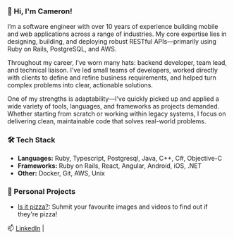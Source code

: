 ### 👋 Hi, I'm Cameron!
I’m a software engineer with over 10 years of experience building mobile and web applications across a range of industries. My core expertise lies in designing, building, and deploying robust RESTful APIs—primarily using Ruby on Rails, PostgreSQL, and AWS.

Throughout my career, I’ve worn many hats: backend developer, team lead, and technical liaison. I’ve led small teams of developers, worked directly with clients to define and refine business requirements, and helped turn complex problems into clear, actionable solutions.

One of my strengths is adaptability—I’ve quickly picked up and applied a wide variety of tools, languages, and frameworks as projects demanded. Whether starting from scratch or working within legacy systems, I focus on delivering clean, maintainable code that solves real-world problems.

### 🛠️ Tech Stack
- **Languages:** Ruby, Typescript, Postgresql, Java, C++, C#, Objective-C
- **Frameworks:** Ruby on Rails, React, Angular, Android, iOS, .NET
- **Other:** Docker, Git, AWS, Unix

### 🌟 Personal Projects
- [Is it pizza?](https://github.com/Cameron2920/is-it-pizza): Suhmit your favourite images and videos to find out if they're pizza!


📫 [LinkedIn](#) | 

